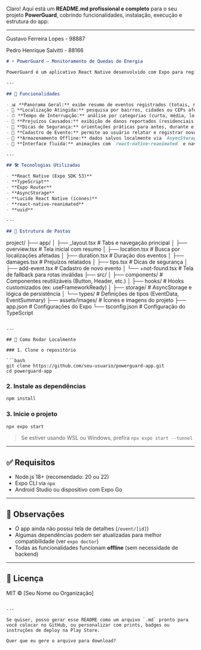 Claro! Aqui está um **README.md profissional e completo** para o seu projeto **PowerGuard**, cobrindo funcionalidades, instalação, execução e estrutura do app:

---

Gustavo Ferreira Lopes - 98887

Pedro Henrique Salvitti - 88166


```markdown
# ⚡ PowerGuard – Monitoramento de Quedas de Energia

PowerGuard é um aplicativo React Native desenvolvido com Expo para registrar, visualizar e acompanhar **eventos de falta de energia** causados por fenômenos naturais como tempestades, ventos fortes, enchentes e mais.

---

## 📱 Funcionalidades

- 📊 **Panorama Geral:** exibe resumo de eventos registrados (totais, resolvidos, duração média, etc.)
- 📍 **Localização Atingida:** pesquisa por bairros, cidades ou CEPs afetados
- ⏱ **Tempo de Interrupção:** análise por categorias (curta, média, longa duração)
- 🧾 **Prejuízos Causados:** exibição de danos reportados (residenciais e públicos)
- 🛟 **Dicas de Segurança:** orientações práticas para antes, durante e após apagões
- 📝 **Cadastro de Evento:** permite ao usuário relatar e registrar novos eventos
- 💾 **Armazenamento Offline:** dados salvos localmente via `AsyncStorage`
- 🎨 **Interface fluida:** animações com `react-native-reanimated` e navegação via tabs

---

## 🛠️ Tecnologias Utilizadas

- **React Native (Expo SDK 53)**
- **TypeScript**
- **Expo Router**
- **AsyncStorage**
- **Lucide React Native (ícones)**
- **react-native-reanimated**
- **uuid**

---

## 📂 Estrutura de Pastas

```

project/
├── app/
│   ├── \_layout.tsx          # Tabs e navegação principal
│   ├── overview\.tsx         # Tela inicial com resumo
│   ├── location.tsx         # Busca por localizações afetadas
│   ├── duration.tsx         # Duração dos eventos
│   ├── damages.tsx          # Prejuízos relatados
│   ├── tips.tsx             # Dicas de segurança
│   ├── add-event.tsx        # Cadastro de novo evento
│   └── +not-found.tsx       # Tela de fallback para rotas inválidas
├── src/
│   ├── components/          # Componentes reutilizáveis (Button, Header, etc.)
│   ├── hooks/               # Hooks customizados (ex: useFrameworkReady)
│   ├── storage/             # AsyncStorage e lógica de persistência
│   └── types/               # Definições de tipos (EventData, EventSummary)
├── assets/images/           # Ícones e imagens do projeto
├── app.json                 # Configurações do Expo
└── tsconfig.json            # Configuração do TypeScript

````

---

## 🚀 Como Rodar Localmente

### 1. Clone o repositório

```bash
git clone https://github.com/seu-usuario/powerguard-app.git
cd powerguard-app
````

### 2. Instale as dependências

```bash
npm install
```

### 3. Inicie o projeto

```bash
npx expo start
```

> Se estiver usando WSL ou Windows, prefira `npx expo start --tunnel`

---

## ✅ Requisitos

* Node.js 18+ (recomendado: 20 ou 22)
* Expo CLI via `npx`
* Android Studio ou dispositivo com Expo Go

---

## 📌 Observações

* O app ainda não possui tela de detalhes (`/event/[id]`)
* Algumas dependências podem ser atualizadas para melhor compatibilidade (ver `expo doctor`)
* Todas as funcionalidades funcionam **offline** (sem necessidade de backend)

---

## 📃 Licença

MIT © \[Seu Nome ou Organização]

```

---

Se quiser, posso gerar esse README como um arquivo `.md` pronto para você colocar no GitHub, ou personalizar com prints, badges ou instruções de deploy na Play Store.

Quer que eu gere o arquivo para download?
```
